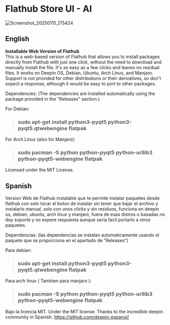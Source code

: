 # Flathub Store UI - AI

![Screenshot_20250115_175424](https://github.com/user-attachments/assets/7f4130da-1fe3-480b-8c04-852412e0e98d)

## English
**Installable Web Version of Flathub**  
This is a web-based version of Flathub that allows you to install packages directly from Flathub with just one click, without the need to download and manually install the file. It's as easy as a few clicks and leaves no residual files. It works on Deepin OS, Debian, Ubuntu, Arch Linux, and Manjaro. Support is not provided for other distributions or their derivatives, so don't expect a response, although it would be easy to port to other packages.

Dependencies: 
(The dependencies are installed automatically using the package provided in the "Releases" section.)  

For Debian:  
> ### sudo apt-get install python3-pyqt5 python3-pyqt5.qtwebengine flatpak

For Arch Linux (also for Manjaro):  
> ### sudo pacman -S python python-pyqt5 python-urllib3 python-pyqt5-webengine flatpak

Licensed under the MIT License.

## Spanish
Version Web de Flathub instalable que te permite instalar paquetes desde flathub con solo tocar el boton de instalar sin tener que bajar el archivo y instalarlo manual, solo con unos clicks y sin residuos, funciona en deepin os, debian, ubuntu, arch linux y manjaro, fuera de esas distros o basadas no doy soporte y no espere respuesta aunque seria facil portarlo a otros paquetes.

Dependencias: 
(las dependencias se instalan automaticamente usando el paquete que se proporciona en el apartado de "Releases")

Para debian: 
> ### sudo apt-get install python3-pyqt5 python3-pyqt5.qtwebengine flatpak

Para arch linux ( Tambien para manjaro ):
> ### sudo pacman -S python python-pyqt5 python-urllib3 python-pyqt5-webengine flatpak

Bajo la licencia MIT.
Under the MIT license.
Thanks to the incredible deepin community in Spanish. https://github.com/deepin-espanol/
